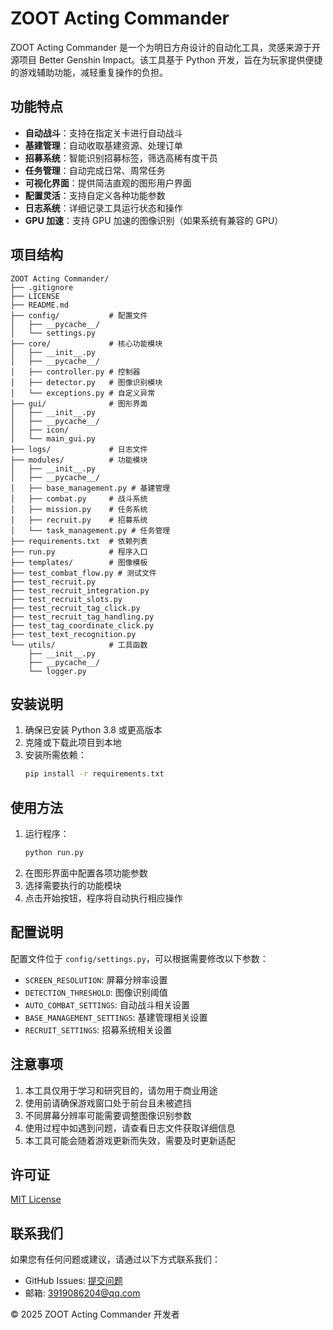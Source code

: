 # ZOOT Acting Commander

ZOOT Acting Commander 是一个为明日方舟设计的自动化工具，灵感来源于开源项目 Better Genshin Impact。该工具基于 Python 开发，旨在为玩家提供便捷的游戏辅助功能，减轻重复操作的负担。

## 功能特点

- **自动战斗**：支持在指定关卡进行自动战斗
- **基建管理**：自动收取基建资源、处理订单
- **招募系统**：智能识别招募标签，筛选高稀有度干员
- **任务管理**：自动完成日常、周常任务
- **可视化界面**：提供简洁直观的图形用户界面
- **配置灵活**：支持自定义各种功能参数
- **日志系统**：详细记录工具运行状态和操作
- **GPU 加速**：支持 GPU 加速的图像识别（如果系统有兼容的 GPU）

## 项目结构

```
ZOOT Acting Commander/
├── .gitignore
├── LICENSE
├── README.md
├── config/           # 配置文件
│   ├── __pycache__/
│   └── settings.py
├── core/             # 核心功能模块
│   ├── __init__.py
│   ├── __pycache__/
│   ├── controller.py # 控制器
│   ├── detector.py   # 图像识别模块
│   └── exceptions.py # 自定义异常
├── gui/              # 图形界面
│   ├── __init__.py
│   ├── __pycache__/
│   ├── icon/
│   └── main_gui.py
├── logs/             # 日志文件
├── modules/          # 功能模块
│   ├── __init__.py
│   ├── __pycache__/
│   ├── base_management.py # 基建管理
│   ├── combat.py     # 战斗系统
│   ├── mission.py    # 任务系统
│   ├── recruit.py    # 招募系统
│   └── task_management.py # 任务管理
├── requirements.txt  # 依赖列表
├── run.py            # 程序入口
├── templates/        # 图像模板
├── test_combat_flow.py # 测试文件
├── test_recruit.py
├── test_recruit_integration.py
├── test_recruit_slots.py
├── test_recruit_tag_click.py
├── test_recruit_tag_handling.py
├── test_tag_coordinate_click.py
├── test_text_recognition.py
└── utils/            # 工具函数
    ├── __init__.py
    ├── __pycache__/
    └── logger.py
```

## 安装说明

1. 确保已安装 Python 3.8 或更高版本
2. 克隆或下载此项目到本地
3. 安装所需依赖：
   ```bash
   pip install -r requirements.txt
   ```

## 使用方法

1. 运行程序：
   ```bash
   python run.py
   ```
2. 在图形界面中配置各项功能参数
3. 选择需要执行的功能模块
4. 点击开始按钮，程序将自动执行相应操作

## 配置说明

配置文件位于 `config/settings.py`，可以根据需要修改以下参数：

- `SCREEN_RESOLUTION`: 屏幕分辨率设置
- `DETECTION_THRESHOLD`: 图像识别阈值
- `AUTO_COMBAT_SETTINGS`: 自动战斗相关设置
- `BASE_MANAGEMENT_SETTINGS`: 基建管理相关设置
- `RECRUIT_SETTINGS`: 招募系统相关设置

## 注意事项

1. 本工具仅用于学习和研究目的，请勿用于商业用途
2. 使用前请确保游戏窗口处于前台且未被遮挡
3. 不同屏幕分辨率可能需要调整图像识别参数
4. 使用过程中如遇到问题，请查看日志文件获取详细信息
5. 本工具可能会随着游戏更新而失效，需要及时更新适配

## 许可证

[MIT License](LICENSE)

## 联系我们

如果您有任何问题或建议，请通过以下方式联系我们：
- GitHub Issues: [提交问题](https://github.com/error-0x12/ZOOT-Acting-Commander/issues)
- 邮箱: 3919086204@qq.com

© 2025 ZOOT Acting Commander 开发者